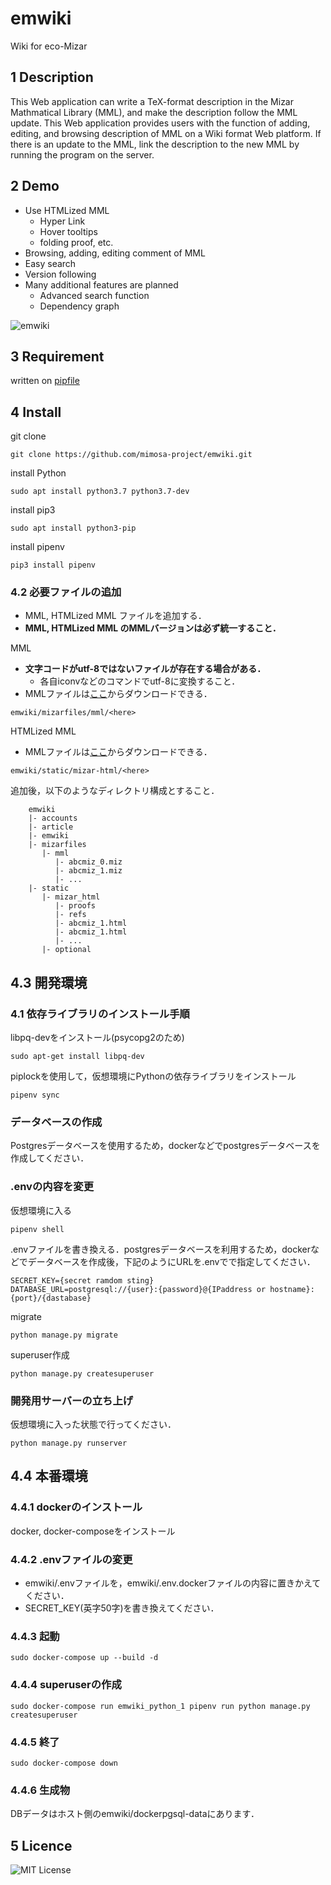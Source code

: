 emwiki
====

Wiki for eco-Mizar

## 1 Description
This Web application can write a TeX-format description in the Mizar Mathmatical Library (MML), and make the description follow the MML update. This Web application provides users with the function of adding, editing, and browsing description of MML on a Wiki format Web platform. If there is an update to the MML, link the description to the new MML by running the program on the server.

## 2 Demo
+ Use HTMLized MML
  + Hyper Link
  + Hover tooltips
  + folding proof, etc.
+ Browsing, adding, editing comment of MML
+ Easy search
+ Version following
+ Many additional features are planned
  + Advanced search function
  + Dependency graph
  
  
![emwiki](https://user-images.githubusercontent.com/49423101/75423437-0c960400-5982-11ea-86e5-382c462a6fc7.png)

## 3 Requirement
written on [pipfile](https://github.com/mimosa-project/emwiki/blob/master/Pipfile)

## 4 Install
git clone
```
git clone https://github.com/mimosa-project/emwiki.git
```
install Python
```
sudo apt install python3.7 python3.7-dev
```
install pip3
```
sudo apt install python3-pip
```
install pipenv
```
pip3 install pipenv
```

### 4.2 必要ファイルの追加
+ MML, HTMLized MML ファイルを追加する．
+ **MML, HTMLized MML のMMLバージョンは必ず統一すること．**

MML
+ **文字コードがutf-8ではないファイルが存在する場合がある．**
  + 各自iconvなどのコマンドでutf-8に変換すること．
+ MMLファイルは[ここ](https://ftp.icm.edu.pl/packages/mizar/system/)からダウンロードできる．
```
emwiki/mizarfiles/mml/<here>
```

HTMLized MML
+ MMLファイルは[ここ](https://ftp.icm.edu.pl/packages/mizar/xmlmml/)からダウンロードできる．
```
emwiki/static/mizar-html/<here>
```

追加後，以下のようなディレクトリ構成とすること．
```
    emwiki
    |- accounts
    |- article
    |- emwiki
    |- mizarfiles
       |- mml
          |- abcmiz_0.miz
          |- abcmiz_1.miz
          |- ...
    |- static
       |- mizar_html
          |- proofs
          |- refs
          |- abcmiz_1.html
          |- abcmiz_1.html
          |- ...
       |- optional
```


## 4.3 開発環境
### 4.1 依存ライブラリのインストール手順

libpq-devをインストール(psycopg2のため)
```
sudo apt-get install libpq-dev
```
piplockを使用して，仮想環境にPythonの依存ライブラリをインストール
```
pipenv sync
```

### データベースの作成

Postgresデータベースを使用するため，dockerなどでpostgresデータベースを作成してください．



### .envの内容を変更

仮想環境に入る
```
pipenv shell
```

.envファイルを書き換える．postgresデータベースを利用するため，dockerなどでデータベースを作成後，下記のようにURLを.envでで指定してください．
```
SECRET_KEY={secret ramdom sting}
DATABASE_URL=postgresql://{user}:{password}@{IPaddress or hostname}:{port}/{dastabase}
```

migrate
```
python manage.py migrate
```

superuser作成
```
python manage.py createsuperuser
```
### 開発用サーバーの立ち上げ
仮想環境に入った状態で行ってください．
```
python manage.py runserver
```

## 4.4 本番環境

### 4.4.1 dockerのインストール

docker, docker-composeをインストール

### 4.4.2 .envファイルの変更
+ emwiki/.envファイルを，emwiki/.env.dockerファイルの内容に置きかえてください．
+ SECRET_KEY(英字50字)を書き換えてください．

### 4.4.3 起動
```
sudo docker-compose up --build -d
```
### 4.4.4 superuserの作成
```
sudo docker-compose run emwiki_python_1 pipenv run python manage.py createsuperuser
```
### 4.4.5 終了
```
sudo docker-compose down
```
### 4.4.6 生成物
DBデータはホスト側のemwiki/dockerpgsql-dataにあります．


## 5 Licence

![MIT License](https://github.com/mimosa-project/emwiki/blob/master/LICENSE)


